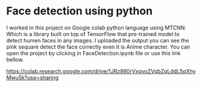 # Face detection using python
I worked in this project on Google colab python language using MTCNN. Which is a library built on top of TensorFlow that pre-trained model to detect humen faces in any images. I uploaded the output you can see the pink sequare detect the face correctly even it is Anime character. You can open the project by clicking in FaceDetection.ipynb file or use this link bellow.  

https://colab.research.google.com/drive/1JRz980rVxpyoZVqbZqLddL5qXhyMwu5k?usp=sharing
